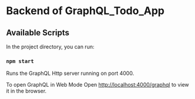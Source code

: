 # Backend of GraphQL_Todo_App

## Available Scripts

In the project directory, you can run:

### `npm start`

Runs the GraphQL Http server running on port 4000.

To open GraphQL in Web Mode
Open [http://localhost:4000/graphql](http://localhost:4000/graphql) to view it in the browser.
